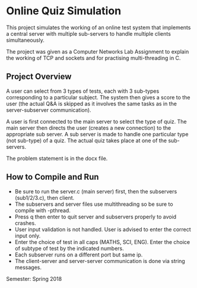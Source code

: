 # Online Quiz Simulation
This project simulates the working of an online test system that implements a central server with multiple sub-servers to handle multiple clients simultaneously.

The project was given as a Computer Networks Lab Assignment to explain the working of TCP and sockets and for practising multi-threading in C.

## Project Overview
A user can select from 3 types of tests, each with 3 sub-types corresponding to a particular subject. The system then gives a score to the user (the actual Q&A is skipped as it involves the same tasks as in the server-subserver communication).

A user is first connected to the main server to select the type of quiz. The main server then directs the user (creates a new connection) to the appropriate sub server. A sub server is made to handle one particular type (not sub-type) of a quiz. The actual quiz takes place at one of the sub-servers.

The problem statement is in the docx file.

## How to Compile and Run
- Be sure to run the server.c (main server) first, then the subservers (sub1/2/3.c), then client.
- The subservers and server files use multithreading so be sure to compile with -pthread.
- Press q then enter to quit server and subservers properly to avoid crashes.
- User input validation is not handled. User is advised to enter the correct input only.
- Enter the choice of test in all caps (MATHS, SCI, ENG). Enter the choice of subtype of test by the indicated numbers.
- Each subserver runs on a different port but same ip.
- The client-server and server-server communication is done via string messages.


Semester: Spring 2018